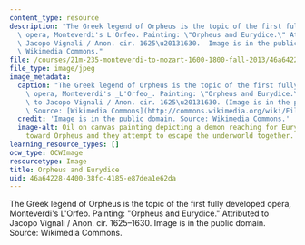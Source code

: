 ```yaml
---
content_type: resource
description: "The Greek legend of Orpheus is the topic of the first fully developed\
  \ opera, Monteverdi's L'Orfeo. Painting: \"Orpheus and Eurydice.\" Attributed to\
  \ Jacopo Vignali / Anon. cir. 1625\u20131630.  Image is in the public domain. Source:\
  \ Wikimedia Commons."
file: /courses/21m-235-monteverdi-to-mozart-1600-1800-fall-2013/46a64228440038fc4185e87dea1e62da_21m-235f13-th.jpg
file_type: image/jpeg
image_metadata:
  caption: "The Greek legend of Orpheus is the topic of the first fully developed\
    \ opera, Monteverdi's _L'Orfeo_. Painting: \"Orpheus and Eurydice.\" Attributed\
    \ to Jacopo Vignali / Anon. cir. 1625\u20131630. (Image is in the public domain.\
    \ Source: [Wikimedia Commons](http://commons.wikimedia.org/wiki/File:Jacopo_Vignali_-_Orph%C3%A9e_et_Eurydice.jpg).)"
  credit: 'Image is in the public domain. Source: Wikimedia Commons.'
  image-alt: Oil on canvas painting depicting a demon reaching for Eurydice who reaches
    toward Orpheus and they attempt to escape the underworld together.
learning_resource_types: []
ocw_type: OCWImage
resourcetype: Image
title: Orpheus and Eurydice
uid: 46a64228-4400-38fc-4185-e87dea1e62da
---
```

The Greek legend of Orpheus is the topic of the first fully developed opera, Monteverdi's L'Orfeo. Painting: "Orpheus and Eurydice." Attributed to Jacopo Vignali / Anon. cir. 1625–1630.  Image is in the public domain. Source: Wikimedia Commons.


